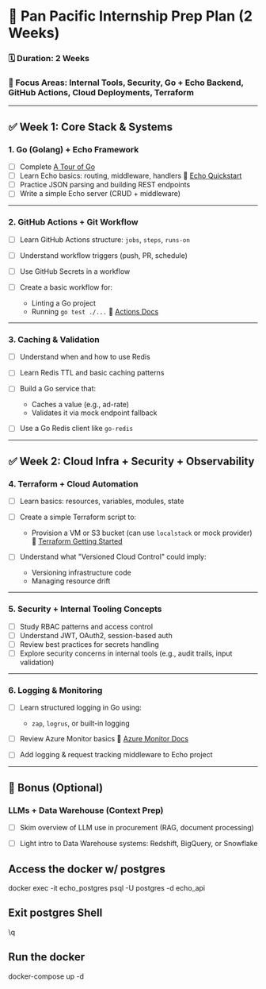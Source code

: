 # 🧠 Pan Pacific Internship Prep Plan (2 Weeks)

### 🗓️ Duration: 2 Weeks

### 🏢 Focus Areas: Internal Tools, Security, Go + Echo Backend, GitHub Actions, Cloud Deployments, Terraform

---

## ✅ Week 1: Core Stack & Systems

### 1. **Go (Golang) + Echo Framework**

* [ ] Complete [A Tour of Go](https://tour.golang.org/)
* [ ] Learn Echo basics: routing, middleware, handlers
  🔗 [Echo Quickstart](https://echo.labstack.com/guide)
* [ ] Practice JSON parsing and building REST endpoints
* [ ] Write a simple Echo server (CRUD + middleware)

---

### 2. **GitHub Actions + Git Workflow**

* [ ] Learn GitHub Actions structure: `jobs`, `steps`, `runs-on`
* [ ] Understand workflow triggers (push, PR, schedule)
* [ ] Use GitHub Secrets in a workflow
* [ ] Create a basic workflow for:

  * Linting a Go project
  * Running `go test ./...`
    🔗 [Actions Docs](https://docs.github.com/en/actions)

---

### 3. **Caching & Validation**

* [ ] Understand when and how to use Redis
* [ ] Learn Redis TTL and basic caching patterns
* [ ] Build a Go service that:

  * Caches a value (e.g., ad-rate)
  * Validates it via mock endpoint fallback
* [ ] Use a Go Redis client like `go-redis`

---

## ✅ Week 2: Cloud Infra + Security + Observability

### 4. **Terraform + Cloud Automation**

* [ ] Learn basics: resources, variables, modules, state
* [ ] Create a simple Terraform script to:

  * Provision a VM or S3 bucket (can use `localstack` or mock provider)
    🔗 [Terraform Getting Started](https://developer.hashicorp.com/terraform/tutorials)
* [ ] Understand what "Versioned Cloud Control" could imply:

  * Versioning infrastructure code
  * Managing resource drift

---

### 5. **Security + Internal Tooling Concepts**

* [ ] Study RBAC patterns and access control
* [ ] Understand JWT, OAuth2, session-based auth
* [ ] Review best practices for secrets handling
* [ ] Explore security concerns in internal tools (e.g., audit trails, input validation)

---

### 6. **Logging & Monitoring**

* [ ] Learn structured logging in Go using:

  * `zap`, `logrus`, or built-in logging
* [ ] Review Azure Monitor basics
  🔗 [Azure Monitor Docs](https://learn.microsoft.com/en-us/azure/azure-monitor/)
* [ ] Add logging & request tracking middleware to Echo project

---

## 🧩 Bonus (Optional)

### LLMs + Data Warehouse (Context Prep)

* [ ] Skim overview of LLM use in procurement (RAG, document processing)
* [ ] Light intro to Data Warehouse systems: Redshift, BigQuery, or Snowflake





## Access the docker w/ postgres

docker exec -it echo_postgres psql -U postgres -d echo_api

## Exit postgres Shell

\q


## Run the docker

docker-compose up -d
